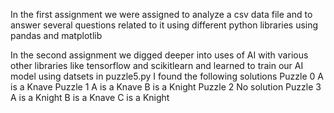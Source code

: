In the first assignment we were assigned to analyze a csv data file and to answer several questions related to it using different python libraries using pandas and matplotlib

In the second assignment we digged deeper into uses of AI with various other libraries like tensorflow and scikitlearn and learned to train our AI model using datsets 
in puzzle5.py I found the following solutions
Puzzle 0
    A is a Knave
Puzzle 1
    A is a Knave
    B is a Knight
Puzzle 2 
    No solution
Puzzle 3
    A is a Knight
    B is a Knave
    C is a Knight

